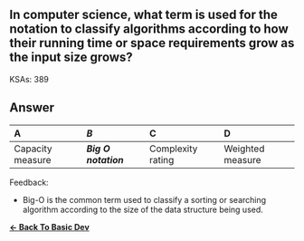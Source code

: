 ## In computer science, what term is used for the notation to classify algorithms according to how their running time or space requirements grow as the input size grows?

KSAs: 389

## Answer
| A | ***B*** | C | D |
| :--- | :--- | :--- | :--- |
| Capacity measure | ***Big O notation*** | Complexity rating | Weighted measure |


Feedback:

- Big-O is the common term used to classify a sorting or searching algorithm according to the size of the data structure being used.

[**<- Back To Basic Dev**](../../../Basic_Dev.md)

